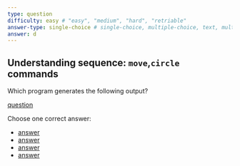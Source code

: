 ```yaml
---
type: question
difficulty: easy # "easy", "medium", "hard", "retriable"
answer-type: single-choice # single-choice, multiple-choice, text, multiple-texts, program
answer: d
---
```


## Understanding sequence: `move`,`circle` commands

Which program generates the following output?

[question](circle/d.evy "evy:svg")

Choose one correct answer:

- [answer](circle/a.evy "evy:source")
- [answer](circle/b.evy "evy:source")
- [answer](circle/c.evy "evy:source")
- [answer](circle/d.evy "evy:source")
